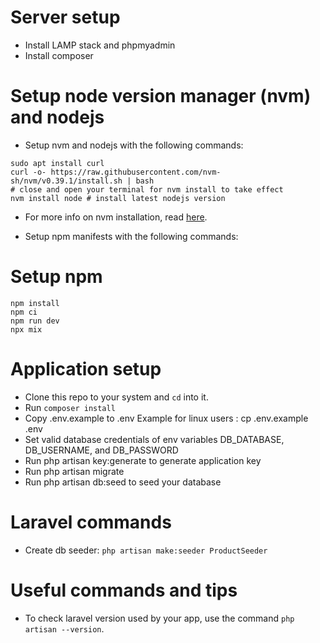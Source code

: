 
# Server setup
- Install LAMP stack and phpmyadmin
- Install composer

# Setup node version manager (nvm) and nodejs
- Setup nvm and nodejs with the following commands:
```
sudo apt install curl
curl -o- https://raw.githubusercontent.com/nvm-sh/nvm/v0.39.1/install.sh | bash
# close and open your terminal for nvm install to take effect
nvm install node # install latest nodejs version

```
- For more info on nvm installation, read [here](https://github.com/nvm-sh/nvm).


- Setup npm manifests with the following commands:

# Setup npm

```
npm install
npm ci
npm run dev
npx mix

```

# Application setup

- Clone this repo to your system and `cd` into it.
- Run `composer install`
- Copy .env.example to .env Example for linux users : cp .env.example .env
- Set valid database credentials of env variables DB_DATABASE, DB_USERNAME, and DB_PASSWORD
- Run php artisan key:generate to generate application key
- Run php artisan migrate
- Run php artisan db:seed to seed your database


# Laravel commands
- Create db seeder: `php artisan make:seeder ProductSeeder`

# Useful commands and tips
- To check laravel version used by your app, use the command `php artisan --version`.